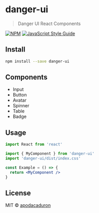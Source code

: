 # danger-ui

> Danger UI React Components

[![NPM](https://img.shields.io/npm/v/danger-ui.svg)](https://www.npmjs.com/package/danger-ui) [![JavaScript Style Guide](https://img.shields.io/badge/code_style-standard-brightgreen.svg)](https://standardjs.com)

## Install

```bash
npm install --save danger-ui
```

## Components

- Input
- Button
- Avatar
- Spinner
- Table
- Badge

## Usage

```jsx
import React from 'react'

import { MyComponent } from 'danger-ui'
import 'danger-ui/dist/index.css'

const Example = () => {
  return <MyComponent />
}
```

## License

MIT © [apodacaduron](https://github.com/apodacaduron)

